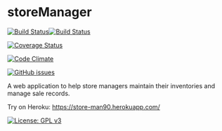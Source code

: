 # storeManager

[![Build Status](https://travis-ci.com/hogum/storeManager.svg?branch=project-app)](https://travis-ci.com/hogum/storeManager)[![Build Status](https://travis-ci.com/hogum/storeManager.svg?branch=master)](https://travis-ci.com/hogum/storeManager)

[![Coverage Status](https://coveralls.io/repos/github/hogum/storeManager/badge.svg)](https://coveralls.io/github/hogum/storeManager)

[![Code Climate](https://codeclimate.com/github/codeclimate/codeclimate/badges/gpa.svg)](https://codeclimate.com/github/hogum/storeManager)

[![GitHub issues](https://img.shields.io/github/issues/hogum/storeManager.svg?style=for-the-badge)](https://github.com/hogum/storeManager/issues)

A web application to help store managers maintain their inventories and manage sale records.


Try on Heroku: https://store-man90.herokuapp.com/


[![License: GPL v3](https://img.shields.io/badge/License-GPL%20v3-blue.svg)](https://www.gnu.org/licenses/gpl-3.0)
